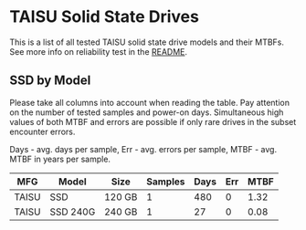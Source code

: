 TAISU Solid State Drives
========================

This is a list of all tested TAISU solid state drive models and their MTBFs. See
more info on reliability test in the [README](https://github.com/linuxhw/SMART).

SSD by Model
------------

Please take all columns into account when reading the table. Pay attention on the
number of tested samples and power-on days. Simultaneous high values of both MTBF
and errors are possible if only rare drives in the subset encounter errors.

Days - avg. days per sample,
Err  - avg. errors per sample,
MTBF - avg. MTBF in years per sample.

| MFG       | Model              | Size   | Samples | Days  | Err   | MTBF |
|-----------|--------------------|--------|---------|-------|-------|------|
| TAISU     | SSD                | 120 GB | 1       | 480   | 0     | 1.32   |
| TAISU     | SSD 240G           | 240 GB | 1       | 27    | 0     | 0.08   |

